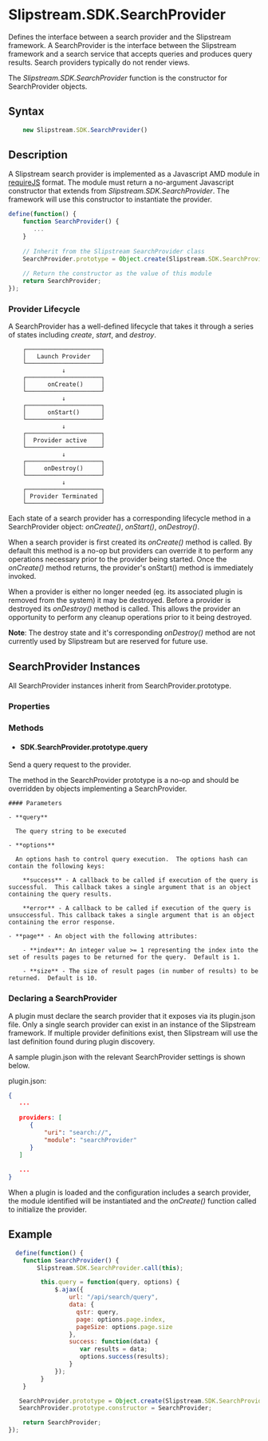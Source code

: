 #  Slipstream.SDK.SearchProvider

Defines the interface between a search provider and the Slipstream framework.  A SearchProvider is the interface between the Slipstream framework and a search service that accepts queries and produces query results.  Search providers typically do not render views.


The *Slipstream.SDK.SearchProvider* function is the constructor for SearchProvider objects.

## Syntax

```javascript
    new Slipstream.SDK.SearchProvider()
```

## Description

A Slipstream search provider is implemented as a Javascript AMD module in [requireJS](http://requirejs.org/docs/api.html) format.  The module must return a no-argument Javascript constructor that extends from *Slipstream.SDK.SearchProvider*.  The framework will use this constructor to instantiate the provider.

```javascript
define(function() {
    function SearchProvider() {
       ...
    }
     
    // Inherit from the Slipstream SearchProvider class
    SearchProvider.prototype = Object.create(Slipstream.SDK.SearchProvider.prototype);
    
    // Return the constructor as the value of this module
    return SearchProvider;
});
```

### Provider Lifecycle

A SearchProvider has a well-defined lifecycle that takes it through a series of states including *create*,  *start*, and *destroy*.

        ┌─────────────────────┐
        │   Launch Provider   │
        └─────────────────────┘
                   ↓ 
        ┌─────────────────────┐
        │      onCreate()     │
        └─────────────────────┘
                   ↓
        ┌─────────────────────┐
        │      onStart()      │
        └─────────────────────┘
                   ↓
        ┌─────────────────────┐
        │  Provider active    │  
        └─────────────────────┘
                   ↓
        ┌─────────────────────┐
        │     onDestroy()     │
        └─────────────────────┘
                   ↓
        ┌─────────────────────┐
        │ Provider Terminated │
        └─────────────────────┘

Each state of a search provider has a corresponding lifecycle method in a SearchProvider object: *onCreate()*, *onStart()*, *onDestroy()*.

When a search provider is first created its *onCreate()* method is called.  By default this method is a no-op but providers can override it to perform any operations necessary prior to the provider being started. Once the *onCreate()* method returns, the provider's onStart() method is immediately invoked.

When a provider is either no longer needed (eg. its associated plugin is removed from the system) it may be destroyed. Before a provider is destroyed its *onDestroy()* method is called. This allows the provider an opportunity to perform any cleanup operations prior to it being destroyed.
  

**Note**: The destroy state and it's corresponding *onDestroy()* method are not currently used by Slipstream but are reserved for future use.

## SearchProvider Instances
All SearchProvider instances inherit from SearchProvider.prototype.

### Properties

### Methods

- #### SDK.SearchProvider.prototype.query
Send a query request to the provider.

  The method in the SearchProvider prototype is a no-op and should be overridden by objects implementing a SearchProvider.

    #### Parameters

    - **query**
      
      The query string to be executed

    - **options**
      
      An options hash to control query execution.  The options hash can contain the following keys:

        **success** - A callback to be called if execution of the query is successful.  This callback takes a single argument that is an object containing the query results.

        **error** - A callback to be called if execution of the query is unsuccessful. This callback takes a single argument that is an object containing the error response.

    - **page** - An object with the following attributes:

        - **index**: An integer value >= 1 representing the index into the set of results pages to be returned for the query.  Default is 1.

        - **size** - The size of result pages (in number of results) to be returned.  Default is 10.

### Declaring a SearchProvider 

A plugin must declare the search provider that it exposes via its plugin.json file.  Only a single search provider can exist in an instance of the Slipstream framework.  If multiple provider definitions exist, then Slipstream will use the last definition found during plugin discovery.

A sample plugin.json with the relevant SearchProvider settings is shown below.

plugin.json:

```json
{
   ...
   
   providers: [
      {
          "uri": "search://",
          "module": "searchProvider"
      }
   ]
   
   ...
}
```
When a plugin is loaded and the configuration includes a search provider, the module identified will be instantiated and the *onCreate()* function called to initialize the provider.
  
## Example
  
```javascript
  define(function() {
    function SearchProvider() {
        Slipstream.SDK.SearchProvider.call(this);

         this.query = function(query, options) {
             $.ajax({
                 url: "/api/search/query",
                 data: {
                   qstr: query,
                   page: options.page.index,
                   pageSize: options.page.size
                 },
                 success: function(data) {
                    var results = data;
                    options.success(results);
                 }
             });
         }
    }

   SearchProvider.prototype = Object.create(Slipstream.SDK.SearchProvider.prototype);
   SearchProvider.prototype.constructor = SearchProvider;

    return SearchProvider;
});
  ```
